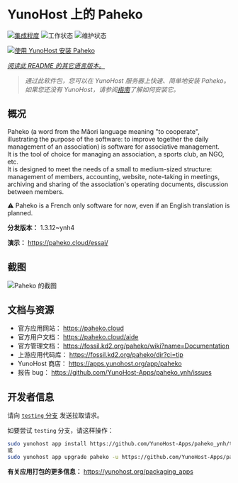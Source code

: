 <!--
注意：此 README 由 <https://github.com/YunoHost/apps/tree/master/tools/readme_generator> 自动生成
请勿手动编辑。
-->

# YunoHost 上的 Paheko

[![集成程度](https://apps.yunohost.org/badge/integration/paheko)](https://ci-apps.yunohost.org/ci/apps/paheko/)
![工作状态](https://apps.yunohost.org/badge/state/paheko)
![维护状态](https://apps.yunohost.org/badge/maintained/paheko)

[![使用 YunoHost 安装 Paheko](https://install-app.yunohost.org/install-with-yunohost.svg)](https://install-app.yunohost.org/?app=paheko)

*[阅读此 README 的其它语言版本。](./ALL_README.md)*

> *通过此软件包，您可以在 YunoHost 服务器上快速、简单地安装 Paheko。*  
> *如果您还没有 YunoHost，请参阅[指南](https://yunohost.org/install)了解如何安装它。*

## 概况

Paheko (a word from the Māori language meaning "to cooperate", illustrating the purpose of the software: to improve together the daily management of an association) is software for associative management.  
It is the tool of choice for managing an association, a sports club, an NGO, etc.  
It is designed to meet the needs of a small to medium-sized structure: management of members, accounting, website, note-taking in meetings, archiving and sharing of the association's operating documents, discussion between members.

⚠️ Paheko is a French only software for now, even if an English translation is planned.


**分发版本：** 1.3.12~ynh4

**演示：** <https://paheko.cloud/essai/>

## 截图

![Paheko 的截图](./doc/screenshots/screenshot.png)

## 文档与资源

- 官方应用网站： <https://paheko.cloud>
- 官方用户文档： <https://paheko.cloud/aide>
- 官方管理文档： <https://fossil.kd2.org/paheko/wiki?name=Documentation>
- 上游应用代码库： <https://fossil.kd2.org/paheko/dir?ci=tip>
- YunoHost 商店： <https://apps.yunohost.org/app/paheko>
- 报告 bug： <https://github.com/YunoHost-Apps/paheko_ynh/issues>

## 开发者信息

请向 [`testing` 分支](https://github.com/YunoHost-Apps/paheko_ynh/tree/testing) 发送拉取请求。

如要尝试 `testing` 分支，请这样操作：

```bash
sudo yunohost app install https://github.com/YunoHost-Apps/paheko_ynh/tree/testing --debug
或
sudo yunohost app upgrade paheko -u https://github.com/YunoHost-Apps/paheko_ynh/tree/testing --debug
```

**有关应用打包的更多信息：** <https://yunohost.org/packaging_apps>
